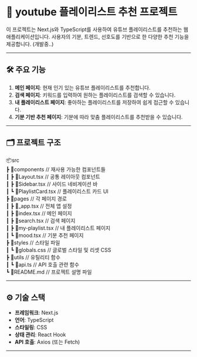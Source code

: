 # 🎵 youtube 플레이리스트 추천 프로젝트

이 프로젝트는 Next.js와 TypeScript를 사용하여 유튜브 플레이리스트를 추천하는 웹 애플리케이션입니다. 사용자의 기분, 트렌드, 선호도를 기반으로 한 다양한 추천 기능을 제공합니다. (개발중..)

---

## 🛠 주요 기능

1. **메인 페이지**: 현재 인기 있는 유튜브 플레이리스트를 추천합니다.
2. **검색 페이지**: 키워드를 입력하여 원하는 플레이리스트를 검색할 수 있습니다.
3. **내 플레이리스트 페이지**: 좋아하는 플레이리스트를 저장하여 쉽게 접근할 수 있습니다.
4. **기분 기반 추천 페이지**: 기분에 따라 맞춤 플레이리스트를 추천받을 수 있습니다.

---


## 🗂 프로젝트 구조

📦src  
┣ 📂components  // 재사용 가능한 컴포넌트들  
┃ ┣ 📜Layout.tsx  // 공통 레이아웃 컴포넌트  
┃ ┣ 📜Sidebar.tsx  // 사이드 네비게이션 바  
┃ ┗ 📜PlaylistCard.tsx  // 플레이리스트 카드 UI  
┣ 📂pages  // 각 페이지 경로  
┃ ┣ 📜_app.tsx  // 전체 앱 설정  
┃ ┣ 📜index.tsx  // 메인 페이지  
┃ ┣ 📜search.tsx  // 검색 페이지  
┃ ┣ 📜my-playlist.tsx  // 내 플레이리스트 페이지  
┃ ┗ 📜mood.tsx  // 기분 추천 페이지  
┣ 📂styles  // 스타일 파일  
┃ ┗ 📜globals.css  // 글로벌 스타일 및 리셋 CSS  
┣ 📂utils  // 유틸리티 함수  
┃ ┗ 📜api.ts  // API 호출 관련 함수  
┗ 📜README.md  // 프로젝트 설명 파일  

---

## ⚙️ 기술 스택

- **프레임워크**: Next.js  
- **언어**: TypeScript  
- **스타일링**: CSS  
- **상태 관리**: React Hook  
- **API 호출**: Axios (또는 Fetch)  


---
